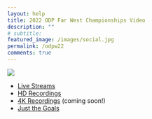 ```yaml
---
layout: help
title: 2022 ODP Far West Championships Video 
description: ""
# subtitle: 
featured_image: /images/social.jpg
permalink: /odpw22
comments: true
---
```


![](/assets/logos/odpw22.png)

* [Live Streams](https://www.youtube.com/playlist?list=PLCfT_1S-jgSSjXD8xnEXZwxfVF2iAPiEQ)
* [HD Recordings](https://www.youtube.com/playlist?list=PLCfT_1S-jgSTgVYIbEs5WO6wQ5gTy63Vh)
* [4K Recordings](https://www.youtube.com/playlist?list=PLCfT_1S-jgSSow3WfFoRkTtGUuk5LJiV3) (coming soon!)
* [Just the Goals](https://www.youtube.com/playlist?list=PLCfT_1S-jgSRCousz_YA88E6fgXUXv9eJ)

